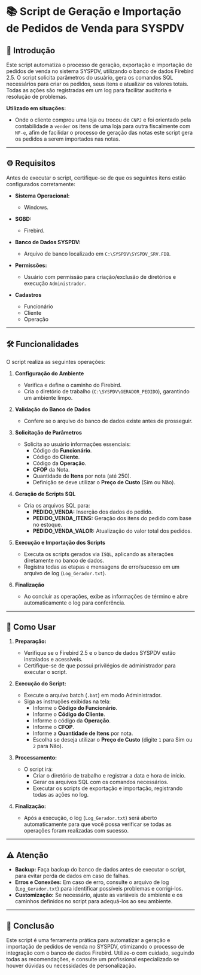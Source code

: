 # 📚 Script de Geração e Importação de Pedidos de Venda para SYSPDV

## 📜 Introdução

Este script automatiza o processo de geração, exportação e importação de pedidos de venda no sistema SYSPDV, utilizando o banco de dados Firebird 2.5. O script solicita parâmetros do usuário, gera os comandos SQL necessários para criar os pedidos, seus itens e atualizar os valores totais. Todas as ações são registradas em um log para facilitar auditoria e resolução de problemas.

**Utilizado em situações:**
   - Onde o cliente comprou uma loja ou trocou de `CNPJ` e foi orientado pela contabilidade a `vender` os itens de uma loja para outra fiscalmente com `NF-e`, afim de facilidar o processo de geração das notas este script gera os pedidos a serem importados nas notas.

---

## ⚙️ Requisitos

Antes de executar o script, certifique-se de que os seguintes itens estão configurados corretamente:

- **Sistema Operacional:** 
  - Windows.

- **SGBD:**  
  - Firebird.

- **Banco de Dados SYSPDV:**  
  - Arquivo de banco localizado em `C:\SYSPDV\SYSPDV_SRV.FDB`.

- **Permissões:**  
  - Usuário com permissão para criação/exclusão de diretórios e execução `Administrador`.

- **Cadastros**  
  - Funcionário
  - Cliente
  - Operação

---

## 🛠️ Funcionalidades

O script realiza as seguintes operações:

1. **Configuração do Ambiente**  
   - Verifica e define o caminho do Firebird.
   - Cria o diretório de trabalho (`C:\SYSPDV\GERADOR_PEDIDO`), garantindo um ambiente limpo.

2. **Validação do Banco de Dados**  
   - Confere se o arquivo do banco de dados existe antes de prosseguir.

3. **Solicitação de Parâmetros**  
   - Solicita ao usuário informações essenciais:
     - Código do **Funcionário**.
     - Código do **Cliente**.
     - Código da **Operação**.
     - **CFOP** da Nota.
     - Quantidade de **Itens** por nota (até 250).
     - Definição se deve utilizar o **Preço de Custo** (Sim ou Não).

4. **Geração de Scripts SQL**  
   - Cria os arquivos SQL para:
     - **PEDIDO_VENDA:** Inserção dos dados do pedido.
     - **PEDIDO_VENDA_ITENS:** Geração dos itens do pedido com base no estoque.
     - **PEDIDO_VENDA_VALOR:** Atualização do valor total dos pedidos.

5. **Execução e Importação dos Scripts**  
   - Executa os scripts gerados via `ISQL`, aplicando as alterações diretamente no banco de dados.
   - Registra todas as etapas e mensagens de erro/sucesso em um arquivo de log (`Log_Gerador.txt`).

6. **Finalização**  
   - Ao concluir as operações, exibe as informações de término e abre automaticamente o log para conferência.

---

## 🚀 Como Usar

1. **Preparação:**
   - Verifique se o Firebird 2.5 e o banco de dados SYSPDV estão instalados e acessíveis.
   - Certifique-se de que possui privilégios de administrador para executar o script.

2. **Execução do Script:**
   - Execute o arquivo batch (`.bat`) em modo Administrador.
   - Siga as instruções exibidas na tela:
     - Informe o **Código do Funcionário**.
     - Informe o **Código do Cliente**.
     - Informe o código da **Operação**.
     - Informe o **CFOP**.
     - Informe a **Quantidade de Itens** por nota.
     - Escolha se deseja utilizar o **Preço de Custo** (digite `1` para Sim ou `2` para Não).

3. **Processamento:**
   - O script irá:
     - Criar o diretório de trabalho e registrar a data e hora de início.
     - Gerar os arquivos SQL com os comandos necessários.
     - Executar os scripts de exportação e importação, registrando todas as ações no log.

4. **Finalização:**
   - Após a execução, o log (`Log_Gerador.txt`) será aberto automaticamente para que você possa verificar se todas as operações foram realizadas com sucesso.

---

## ⚠️ Atenção

- **Backup:** Faça backup do banco de dados antes de executar o script, para evitar perda de dados em caso de falhas.
- **Erros e Conexões:** Em caso de erro, consulte o arquivo de log (`Log_Gerador.txt`) para identificar possíveis problemas e corrigi-los.
- **Customização:** Se necessário, ajuste as variáveis de ambiente e os caminhos definidos no script para adequá-los ao seu ambiente.

---

## 🎉 Conclusão

Este script é uma ferramenta prática para automatizar a geração e importação de pedidos de venda no SYSPDV, otimizando o processo de integração com o banco de dados Firebird. Utilize-o com cuidado, seguindo todas as recomendações, e consulte um profissional especializado se houver dúvidas ou necessidades de personalização.

